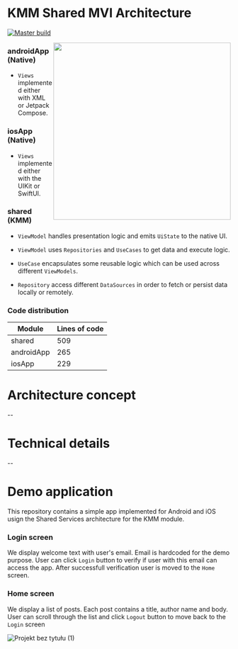 # KMM Shared MVI Architecture

[![Master build](https://github.com/Maruchin1/kmm-shared-mvi/actions/workflows/master-build.yml/badge.svg)](https://github.com/Maruchin1/kmm-shared-mvi/actions/workflows/master-build.yml)

<img align="right" width="400" src="https://user-images.githubusercontent.com/46427781/224491207-3978aad4-6306-407c-af00-fa25a2960ad7.png">

### androidApp (Native)

- `Views` implemented either with XML or Jetpack Compose.

### iosApp (Native)

- `Views` implemented either with the UIKit or SwiftUI.

### shared (KMM)

- `ViewModel` handles presentation logic and emits `UiState` to the native UI.

- `ViewModel` uses `Repositories` and `UseCases` to get data and execute logic.

- `UseCase` encapsulates some reusable logic which can be used across different `ViewModels`.

- `Repository` access different `DataSources` in order to fetch or persist data locally or remotely.

### Code distribution

| Module | Lines of code |
| ------ | ------------- |
| shared | 509 |
| androidApp | 265 |
| iosApp | 229 |

# Architecture concept

--

# Technical details

--

# Demo application

This repository contains a simple app implemented for Android and iOS usign the Shared Services architecture for the KMM module.

### Login screen

We display welcome text with user's email. Email is hardcoded for the demo purpose. 
User can click `Login` button to verify if user with this email can access the app. After successfull verification user is moved to the `Home` screen.

### Home screen

We display a list of posts. Each post contains a title, author name and body. 
User can scroll through the list and click `Logout` button to move back to the `Login` screen

![Projekt bez tytułu (1)](https://user-images.githubusercontent.com/46427781/224264955-f82c7422-fc6d-4a04-a962-b4c514d89d98.png)
